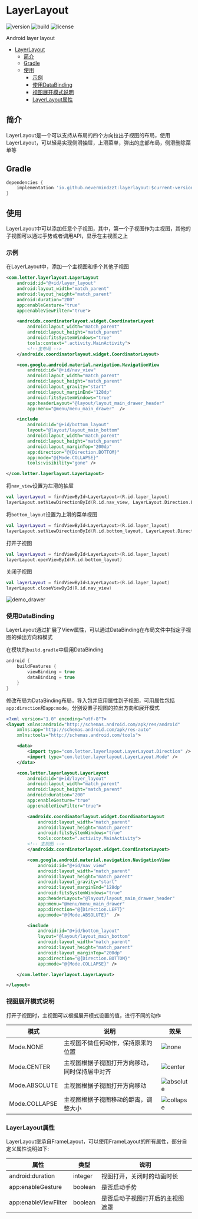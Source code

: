 # LayerLayout

![version](https://img.shields.io/badge/version-1.0.0-brightgreen.svg)
![build](https://img.shields.io/badge/build-2020.06.23-brightgreen.svg)
![license](https://img.shields.io/badge/license-MIT-brightgreen.svg)

Android layer layout

- [LayerLayout](#layerlayout)
  - [简介](#简介)
  - [Gradle](#gradle)
  - [使用](#使用)
    - [示例](#示例)
    - [使用DataBinding](#使用databinding)
    - [视图展开模式说明](#视图展开模式说明)
    - [LayerLayout属性](#layerlayout属性)

## 简介

LayerLayout是一个可以支持从布局的四个方向拉出子视图的布局，使用LayerLayout，可以轻易实现侧滑抽屉，上滑菜单，弹出的底部布局，侧滑删除菜单等

## Gradle

```groovy
dependencies {
    implementation 'io.github.nevermindzzt:layerlayout:$current-version'
}
```

## 使用

LayerLayout中可以添加任意个子视图，其中，第一个子视图作为主视图，其他的子视图可以通过手势或者调用API，显示在主视图之上

### 示例

在LayerLayout中，添加一个主视图和多个其他子视图

```xml
<com.letter.layerlayout.LayerLayout
    android:id="@+id/layer_layout"
    android:layout_width="match_parent"
    android:layout_height="match_parent"
    android:duration="200"
    app:enableGesture="true"
    app:enableViewFilter="true">

    <androidx.coordinatorlayout.widget.CoordinatorLayout
        android:layout_width="match_parent"
        android:layout_height="match_parent"
        android:fitsSystemWindows="true"
        tools:context=".activity.MainActivity">
        <!--主布局 -->
    </androidx.coordinatorlayout.widget.CoordinatorLayout>

    <com.google.android.material.navigation.NavigationView
        android:id="@+id/nav_view"
        android:layout_width="match_parent"
        android:layout_height="match_parent"
        android:layout_gravity="start"
        android:layout_marginEnd="128dp"
        android:fitsSystemWindows="true"
        app:headerLayout="@layout/layout_main_drawer_header"
        app:menu="@menu/menu_main_drawer"  />

    <include
        android:id="@+id/bottom_layout"
        layout="@layout/layout_main_bottom"
        android:layout_width="match_parent"
        android:layout_height="match_parent"
        android:layout_marginTop="200dp"
        app:direction="@{Direction.BOTTOM}"
        app:mode="@{Mode.COLLAPSE}"
        tools:visibility="gone" />

</com.letter.layerlayout.LayerLayout>
```

将`nav_view`设置为左滑的抽屉

```kotlin
val layerLayout = findViewById<LayerLayout>(R.id.layer_layout)
layerLayout.setViewDirectionById(R.id.nav_view, LayerLayout.Direction.LEFT)
```

将`bottom_layout`设置为上滑的菜单视图

```kotlin
val layerLayout = findViewById<LayerLayout>(R.id.layer_layout)
layerLayout.setViewDirectionById(R.id.bottom_layout, LayerLayout.Direction.BOTTOM)
```

打开子视图

```kotlin
val layerLayout = findViewById<LayerLayout>(R.id.layer_layout)
layerLayout.openViewById(R.id.bottom_layout)
```

关闭子视图

```kotlin
val layerLayout = findViewById<LayerLayout>(R.id.layer_layout)
layerLayout.closeViewById(R.id.nav_view)
```

![demo_drawer](doc/img/demo_drawer.gif)

### 使用DataBinding

LayerLayout通过扩展了View属性，可以通过DataBinding在布局文件中指定子视图的弹出方向和模式

在模块的`build.gradle`中启用DataBinding

```groovy
android {
    buildFeatures {
        viewBinding = true
        dataBinding = true
    }
}
```

修改布局为DataBinding布局，导入包并应用属性到子视图，可用属性包括`app:direction`和`app:mode`，分别设置子视图的拉出方向和展开模式

```xml
<?xml version="1.0" encoding="utf-8"?>
<layout xmlns:android="http://schemas.android.com/apk/res/android"
    xmlns:app="http://schemas.android.com/apk/res-auto"
    xmlns:tools="http://schemas.android.com/tools">

    <data>
        <import type="com.letter.layerlayout.LayerLayout.Direction" />
        <import type="com.letter.layerlayout.LayerLayout.Mode" />
    </data>

    <com.letter.layerlayout.LayerLayout
        android:id="@+id/layer_layout"
        android:layout_width="match_parent"
        android:layout_height="match_parent"
        android:duration="200"
        app:enableGesture="true"
        app:enableViewFilter="true">

        <androidx.coordinatorlayout.widget.CoordinatorLayout
            android:layout_width="match_parent"
            android:layout_height="match_parent"
            android:fitsSystemWindows="true"
            tools:context=".activity.MainActivity">
        <!-- 主视图 -->
        </androidx.coordinatorlayout.widget.CoordinatorLayout>

        <com.google.android.material.navigation.NavigationView
            android:id="@+id/nav_view"
            android:layout_width="match_parent"
            android:layout_height="match_parent"
            android:layout_gravity="start"
            android:layout_marginEnd="128dp"
            android:fitsSystemWindows="true"
            app:headerLayout="@layout/layout_main_drawer_header"
            app:menu="@menu/menu_main_drawer"
            app:direction="@{Direction.LEFT}"
            app:mode="@{Mode.ABSOLUTE}"  />

        <include
            android:id="@+id/bottom_layout"
            layout="@layout/layout_main_bottom"
            android:layout_width="match_parent"
            android:layout_height="match_parent"
            android:layout_marginTop="200dp"
            app:direction="@{Direction.BOTTOM}"
            app:mode="@{Mode.COLLAPSE}" />

    </com.letter.layerlayout.LayerLayout>

</layout>
```

### 视图展开模式说明

打开子视图时，主视图可以根据展开模式设置的值，进行不同的动作

| 模式          | 说明                                           | 效果                                   |
| ------------- | ---------------------------------------------- | -------------------------------------- |
| Mode.NONE     | 主视图不做任何动作，保持原来的位置             | ![none](doc/img/mode_none.gif)         |
| Mode.CENTER   | 主视图根据子视图打开方向移动，同时保持居中对齐 | ![center](doc/img/mode_center.gif)     |
| Mode.ABSOLUTE | 主视图根据子视图打开方向移动                   | ![absolute](doc/img/mode_absolute.gif) |
| Mode.COLLAPSE | 主视图根据子视图移动的距离，调整大小           | ![collapse](doc/img/mode_collapse.gif) |

### LayerLayout属性

LayerLayout继承自FrameLayout，可以使用FrameLayout的所有属性，部分自定义属性说明如下:

| 属性                 | 类型    | 说明                             |
| -------------------- | ------- | -------------------------------- |
| android:duration     | integer | 视图打开，关闭时的动画时长       |
| app:enableGesture    | boolean | 是否启动手势                     |
| app:enableViewFilter | boolean | 是否启动子视图打开后的主视图遮罩 |
